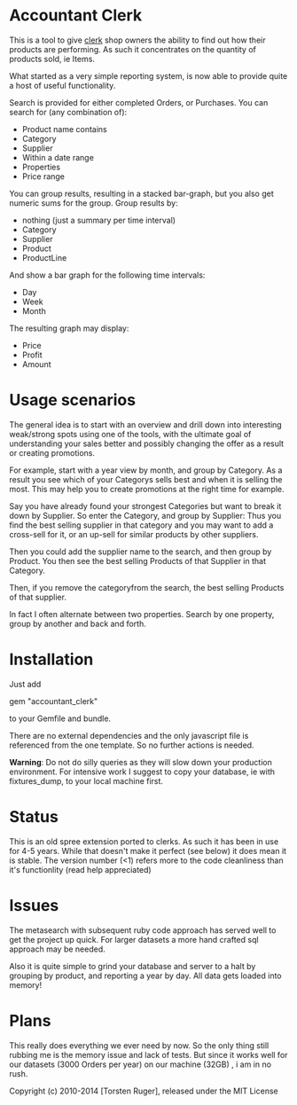 Accountant Clerk
================

This is a tool to give [clerk](http://rubyclerks.org/) shop owners the ability to find out how their products are performing. As such it concentrates on the quantity of products sold, ie Items.

What started as a very simple reporting system, is now able to provide quite a host of useful functionality.

Search is provided for either completed Orders, or Purchases.
You can search for (any combination of):

- Product name contains
- Category
- Supplier
- Within a date range
- Properties
- Price range

You can group results, resulting in a stacked bar-graph, but you also get numeric sums for the group. Group results by:

- nothing (just a summary per time interval) 
- Category
- Supplier
- Product
- ProductLine

And show a bar graph for the following time intervals:

- Day
- Week
- Month

The resulting graph may display:

- Price
- Profit
- Amount

Usage scenarios
===============

The general idea is to start with an overview and drill down into interesting weak/strong spots using one of the tools, with the ultimate goal of understanding your sales better and possibly changing the offer as a result or creating promotions.

For example, start with a year view by month, and group by Category. As a result you see which of your Categorys sells best and when it is selling the most. This may help you to create promotions at the right time for example.

Say you have already found your strongest Categories but want to break it down by Supplier. 
So enter the Category, and group by Supplier: Thus you find the best selling supplier in that category and you may want to add a cross-sell for it, or an up-sell for similar products by other suppliers.

Then you could add the supplier name to the search, and then group by Product. You then see the best selling Products of that Supplier in that Category.

Then, if you remove the categoryfrom the search, the best selling Products of that supplier.

In fact I often alternate between two properties. Search by one property, group by another and back and forth. 

Installation
===========

Just add 

gem "accountant_clerk"

to your Gemfile and bundle.

There are no external dependencies and the only javascript file is referenced from the one template. So no further actions is needed.

**Warning**: Do not do silly queries as they will slow down your production environment. For intensive work I suggest to copy your database, ie with fixtures_dump, to your local machine first.

Status
======

This is an old spree extension ported to clerks. As such it has been in use for 4-5 years. 
While that doesn't make it perfect (see below) it does mean it is stable.
The version number (<1) refers more to the code cleanliness than it's functionlity (read help appreciated)

Issues
=======

The metasearch with subsequent ruby code approach has served well to get the project up quick. For larger datasets a more hand crafted sql approach may be needed.

Also it is quite simple to grind your database and server to a halt by grouping by product, and reporting a year by day. All data gets loaded into memory!
  
Plans
=====

This really does everything we ever need by now. So the only thing still rubbing me is the memory issue and lack of tests.
But since it works well for our datasets (3000 Orders per year) on our machine (32GB) , i am in no rush.

Copyright (c) 2010-2014 [Torsten Ruger], released under the MIT License
